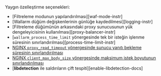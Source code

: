 Yaygın özelleştirme seçenekleri:

* [Filtreleme modunun yapılandırılması][waf-mode-instr]
* [Wallarm düğüm değişkenlerinin günlüğe kaydedilmesi][logging-instr]
* [Filtreleme düğümünün arkasındaki proxy sunucusunun yük dengeleyicisinin kullanılması][proxy-balancer-instr]
* [`wallarm_process_time_limit` yönergesinde tek bir isteğin işlenme süresinin sınırlandırılması][process-time-limit-instr]
* [NGINX `proxy_read_timeout` yönergesinde sunucu yanıtı bekleme süresinin sınırlandırılması](https://nginx.org/en/docs/http/ngx_http_proxy_module.html#proxy_read_timeout)
* [NGINX `client_max_body_size` yönergesinde maksimum istek boyutunun sınırlandırılması](https://nginx.org/en/docs/http/ngx_http_core_module.html#client_max_body_size)
* [**libdetection** ile saldırıların çift tespiti][enable-libdetection-docs]